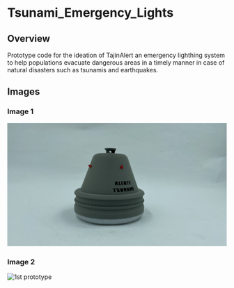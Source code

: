 # Tsunami_Emergency_Lights

## Overview
Prototype code for the ideation of TajinAlert an emergency lighthing system to help populations evacuate dangerous areas in a timely manner in case of natural disasters such as tsunamis and earthquakes.

## Images
### Image 1
![most recent prototype](images/IMG_0984.jpg)

### Image 2
![1st prototype](images/images/IMG_20250123_184803.webp)